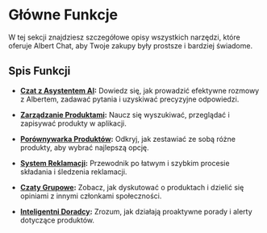 # Główne Funkcje

W tej sekcji znajdziesz szczegółowe opisy wszystkich narzędzi, które oferuje Albert Chat, aby Twoje zakupy były prostsze i bardziej świadome.

## Spis Funkcji

*   **[Czat z Asystentem AI](./chat-with-ai.md):** Dowiedz się, jak prowadzić efektywne rozmowy z Albertem, zadawać pytania i uzyskiwać precyzyjne odpowiedzi.

*   **[Zarządzanie Produktami](./product-management.md):** Naucz się wyszukiwać, przeglądać i zapisywać produkty w aplikacji.

*   **[Porównywarka Produktów](./product-comparison.md):** Odkryj, jak zestawiać ze sobą różne produkty, aby wybrać najlepszą opcję.

*   **[System Reklamacji](./complaints.md):** Przewodnik po łatwym i szybkim procesie składania i śledzenia reklamacji.

*   **[Czaty Grupowe](./group-chats.md):** Zobacz, jak dyskutować o produktach i dzielić się opiniami z innymi członkami społeczności.

*   **[Inteligentni Doradcy](./advisors.md):** Zrozum, jak działają proaktywne porady i alerty dotyczące produktów.

